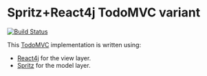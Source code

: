 # Spritz+React4j TodoMVC variant

[![Build Status](https://secure.travis-ci.org/react4j/react4j-todomvc.png?branch=raw_spritz)](http://travis-ci.org/react4j/react4j-todomvc)

This [TodoMVC](http://todomvc.com/) implementation is written using:

* [React4j](https://react4j.github.io) for the view layer.
* [Spritz](https://spritz.github.io/) for the model layer.
